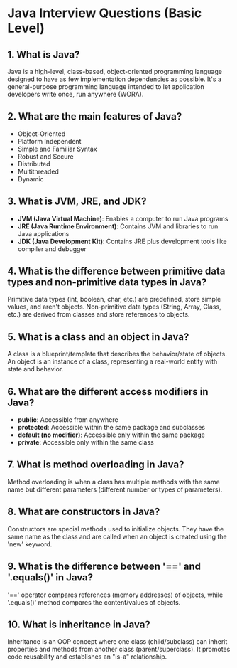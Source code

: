 # Java Interview Questions (Basic Level)

## 1. What is Java?
Java is a high-level, class-based, object-oriented programming language designed to have as few implementation dependencies as possible. It's a general-purpose programming language intended to let application developers write once, run anywhere (WORA).

## 2. What are the main features of Java?
- Object-Oriented
- Platform Independent
- Simple and Familiar Syntax
- Robust and Secure
- Distributed
- Multithreaded
- Dynamic

## 3. What is JVM, JRE, and JDK?
- **JVM (Java Virtual Machine)**: Enables a computer to run Java programs
- **JRE (Java Runtime Environment)**: Contains JVM and libraries to run Java applications
- **JDK (Java Development Kit)**: Contains JRE plus development tools like compiler and debugger

## 4. What is the difference between primitive data types and non-primitive data types in Java?
Primitive data types (int, boolean, char, etc.) are predefined, store simple values, and aren't objects. Non-primitive data types (String, Array, Class, etc.) are derived from classes and store references to objects.

## 5. What is a class and an object in Java?
A class is a blueprint/template that describes the behavior/state of objects. An object is an instance of a class, representing a real-world entity with state and behavior.

## 6. What are the different access modifiers in Java?
- **public**: Accessible from anywhere
- **protected**: Accessible within the same package and subclasses
- **default (no modifier)**: Accessible only within the same package
- **private**: Accessible only within the same class

## 7. What is method overloading in Java?
Method overloading is when a class has multiple methods with the same name but different parameters (different number or types of parameters).

## 8. What are constructors in Java?
Constructors are special methods used to initialize objects. They have the same name as the class and are called when an object is created using the 'new' keyword.

## 9. What is the difference between '==' and '.equals()' in Java?
'==' operator compares references (memory addresses) of objects, while '.equals()' method compares the content/values of objects.

## 10. What is inheritance in Java?
Inheritance is an OOP concept where one class (child/subclass) can inherit properties and methods from another class (parent/superclass). It promotes code reusability and establishes an "is-a" relationship.
